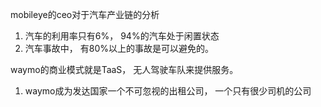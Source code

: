 mobileye的ceo对于汽车产业链的分析
1. 汽车的利用率只有6%， 94%的汽车处于闲置状态
2. 汽车事故中， 有80%以上的事故是可以避免的。

waymo的商业模式就是TaaS， 无人驾驶车队来提供服务。
1. waymo成为发达国家一个不可忽视的出租公司， 一个只有很少司机的公司
